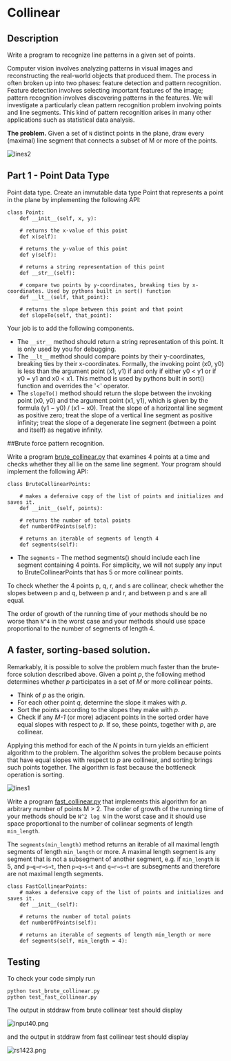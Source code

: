 # Collinear

## Description
Write a program to recognize line patterns in a given set of points.

Computer vision involves analyzing patterns in visual images and reconstructing the real-world objects that produced them. The process in often broken up into two phases: feature detection and pattern recognition. Feature detection involves selecting important features of the image; pattern recognition involves discovering patterns in the features. We will investigate a particularly clean pattern recognition problem involving points and line segments. This kind of pattern recognition arises in many other applications such as statistical data analysis.

__The problem.__ Given a set of `N` distinct points in the plane, draw every (maximal) line segment that connects a subset of M or more of the points.

![lines2](lines2.png)


## Part 1 - Point Data Type

Point data type. Create an immutable data type Point that represents a point in the plane by implementing the following API:

```
class Point:
    def __init__(self, x, y):

    # returns the x-value of this point
    def x(self):

    # returns the y-value of this point
    def y(self):

    # returns a string representation of this point
    def __str__(self):
    
    # compare two points by y-coordinates, breaking ties by x-coordinates. Used by pythons built in sort() function
    def __lt__(self, that_point):

    # returns the slope between this point and that point
    def slopeTo(self, that_point):
```

Your job is to add the following components.

- The `__str__` method should return a string representation of this point. It is only used by you for debugging.
- The `__lt__`  method should compare points by their y-coordinates, breaking ties by their x-coordinates. Formally, the invoking point (x0, y0) is less than the argument point (x1, y1) if and only if either y0 < y1 or if y0 = y1 and x0 < x1. This method is used by pythons built in sort() function and overrides the '<' operator.
- The `slopeTo()` method should return the slope between the invoking point (x0, y0) and the argument point (x1, y1), which is given by the formula (y1 − y0) / (x1 − x0). Treat the slope of a horizontal line segment as positive zero; treat the slope of a vertical line segment as positive infinity; treat the slope of a degenerate line segment (between a point and itself) as negative infinity.


##Brute force pattern recognition.

Write a program [brute_collinear.py](brute_collinear.py) that examines 4 points at a time and checks whether they all lie on the same line segment. Your program should implement the following API:

```
class BruteCollinearPoints:

    # makes a defensive copy of the list of points and initializes and saves it.
    def __init__(self, points):

    # returns the number of total points 
    def numberOfPoints(self):

    # returns an iterable of segments of length 4
    def segments(self):
```

- The `segments`  - The method segments() should include each line segment containing 4 points. For simplicity, we will not supply any input to BruteCollinearPoints that has 5 or more collinear points.

To check whether the 4 points p, q, r, and s are collinear, check whether the slopes between p and q, between p and r, and between p and s are all equal. 

The order of growth of the running time of your methods should be no worse than `N^4` in the worst case and your methods should use space proportional to the number of segments of length 4.

## A faster, sorting-based solution. 

Remarkably, it is possible to solve the problem much faster than the brute-force solution described above. Given a point _p_, the following method determines whether _p_ participates in a set of _M_ or more collinear points.

- Think of _p_ as the origin.
- For each other point _q_, determine the slope it makes with _p_.
- Sort the points according to the slopes they make with _p_.
- Check if any _M-1_ (or more) adjacent points in the sorted order have equal slopes with respect to _p_. If so, these points, together with _p_, are collinear.

Applying this method for each of the _N_ points in turn yields an efficient algorithm to the problem. The algorithm solves the problem because points that have equal slopes with respect to _p_ are collinear, and sorting brings such points together. The algorithm is fast because the bottleneck operation is sorting.

![lines1](lines1.png)

Write a program [fast_collinear.py](fast_collinear.py) that implements this algorithm for an arbitrary number of points M > 2. The order of growth of the running time of your methods should be `N^2 log N` in the worst case and it should use space proportional to the number of collinear segments of length `min_length`.

The `segments(min_length)` method returns an iterable of all maximal length segments of length `min_length` or more. A maximal length segment is any segment that is not a subsegment of another segment, e.g. if `min_length` is 5, and `p→q→r→s→t`, then `p→q→s→t` and `q→r→s→t` are subsegments and therefore are not maximal length segments.

```
class FastCollinearPoints:
    # makes a defensive copy of the list of points and initializes and saves it.
    def __init__(self):

    # returns the number of total points 
    def numberOfPoints(self):

    # returns an iterable of segments of length min_length or more
    def segments(self, min_length = 4):
```

## Testing
To check your code simply run 

```
python test_brute_collinear.py
python test_fast_collinear.py
```

The output in stddraw from brute collinear test should display

![input40.png](input40.png) 

and the output in stddraw from fast collinear test should display 

![rs1423.png](rs1423.png)
